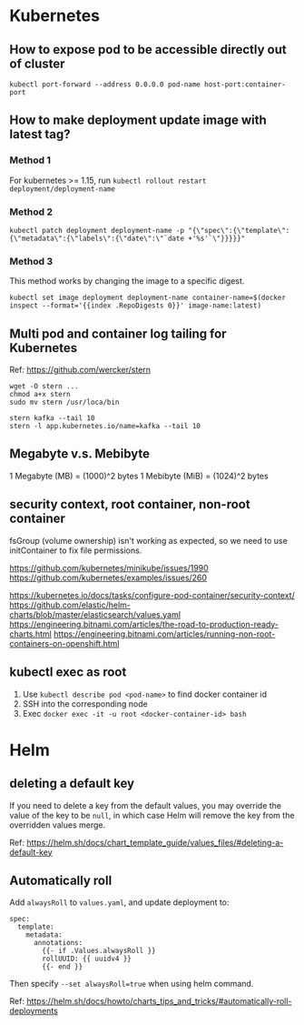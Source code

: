 # Kubernetes

## How to expose pod to be accessible directly out of cluster

```
kubectl port-forward --address 0.0.0.0 pod-name host-port:container-port
```

## How to make deployment update image with latest tag?

### Method 1

For kubernetes >= 1.15, run `kubectl rollout restart deployment/deployment-name`

### Method 2

```
kubectl patch deployment deployment-name -p "{\"spec\":{\"template\":{\"metadata\":{\"labels\":{\"date\":\"`date +'%s'`\"}}}}}"
```

### Method 3

This method works by changing the image to a specific digest.

```
kubectl set image deployment deployment-name container-name=$(docker inspect --format='{{index .RepoDigests 0}}' image-name:latest)
```

## Multi pod and container log tailing for Kubernetes

Ref: https://github.com/wercker/stern

```
wget -O stern ...
chmod a+x stern
sudo mv stern /usr/loca/bin

stern kafka --tail 10
stern -l app.kubernetes.io/name=kafka --tail 10
```

## Megabyte v.s. Mebibyte

1 Megabyte (MB)  = (1000)^2 bytes
1 Mebibyte (MiB) = (1024)^2 bytes

## security context, root container, non-root container

fsGroup (volume ownership) isn't working as expected, so we need to use initContainer to fix file permissions.

https://github.com/kubernetes/minikube/issues/1990
https://github.com/kubernetes/examples/issues/260

https://kubernetes.io/docs/tasks/configure-pod-container/security-context/
https://github.com/elastic/helm-charts/blob/master/elasticsearch/values.yaml
https://engineering.bitnami.com/articles/the-road-to-production-ready-charts.html
https://engineering.bitnami.com/articles/running-non-root-containers-on-openshift.html


## kubectl exec as root

1. Use `kubectl describe pod <pod-name>` to find docker container id
1. SSH into the corresponding node
1. Exec `docker exec -it -u root <docker-container-id> bash`

# Helm

## deleting a default key

If you need to delete a key from the default values, you may override the value
of the key to be `null`, in which case Helm will remove the key from the overridden
values merge.

Ref: https://helm.sh/docs/chart_template_guide/values_files/#deleting-a-default-key

## Automatically roll

Add `alwaysRoll` to `values.yaml`, and update deployment to:

```
spec:
  template:
    metadata:
      annotations:
        {{- if .Values.alwaysRoll }}
        rollUUID: {{ uuidv4 }}
        {{- end }}
```

Then specify `--set alwaysRoll=true` when using helm command.

Ref: https://helm.sh/docs/howto/charts_tips_and_tricks/#automatically-roll-deployments
